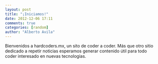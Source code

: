 ```yaml
---
layout: post
title: "¡Iniciamos!"
date: 2012-12-06 17:11
comments: true
categories: [random]
author: "Alberto Avila"
---
```


Bienvenidos a hardcoders.mx, un sito de coder a coder. Más que otro sitio dedicado a repetir noticias esperamos generar contenido útil para todo coder interesado en nuevas tecnologias. 